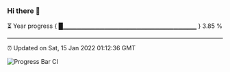 ### Hi there 👋

⏳ Year progress { █▁▁▁▁▁▁▁▁▁▁▁▁▁▁▁▁▁▁▁▁▁▁▁▁▁▁▁▁▁ } 3.85 %

---

⏰ Updated on Sat, 15 Jan 2022 01:12:36 GMT

![Progress Bar CI](https://github.com/ZhaoGui/ZhaoGui/workflows/Progress%20Bar%20CI/badge.svg)
